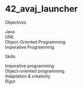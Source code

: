 # 42_avaj_launcher

Objectives

Java   
UML   
Object-Oriented Programming   
Imperative Programming   

Skills

Imperative programming   
Object-oriented programming   
Adaptation & creativity   
Rigor   
